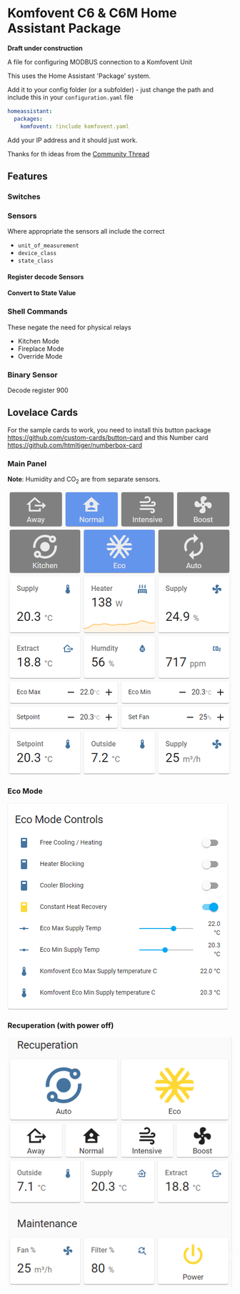 # Komfovent C6 & C6M Home Assistant Package

**Draft under construction**

A file for configuring MODBUS connection to a Komfovent Unit

This uses the Home Assistant 'Package' system.

Add it to your config folder (or a subfolder) - just change the path and include this in your `configuration.yaml` file

```yaml
homeassistant:
  packages:
    komfovent: !include komfovent.yaml
```

Add your IP address and it should just work.

Thanks for th ideas from the [Community Thread](https://community.home-assistant.io/t/modbus-sensor-tcp-for-komfovent/173215)

## Features

### Switches

### Sensors

Where appropriate the sensors all include the correct

* `unit_of_measurement`
* `device_class`
* `state_class`

#### Register decode Sensors

#### Convert to State Value

### Shell Commands

These negate the need for physical relays

* Kitchen Mode
* Fireplace Mode
* Override Mode

### Binary Sensor

Decode register 900

## Lovelace Cards

For the sample cards to work, you need to install this button package https://github.com/custom-cards/button-card and this Number card https://github.com/htmltiger/numberbox-card

### Main Panel

**Note**: Humidity and CO<sub>2</sub> are from separate sensors.

![Main Panel](main_panel.png)

### Eco Mode

![Eco Mode](eco_mode.png)

### Recuperation (with power off)

![Recuperation](recuperation.png)
